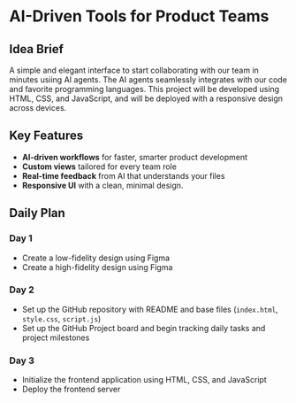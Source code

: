 # AI-Driven Tools for Product Teams

## Idea Brief
A simple and elegant interface to start collaborating with our team in minutes usiing AI agents. The AI agents seamlessly integrates with our code and favorite programming languages. This project will be developed using HTML, CSS, and JavaScript, and will be deployed with a responsive design across devices.

## Key Features
- **AI-driven workflows** for faster, smarter product development
- **Custom views** tailored for every team role
- **Real-time feedback** from AI that understands your files
- **Responsive UI** with a clean, minimal design.

## Daily Plan

### Day 1
- Create a low-fidelity design using Figma
- Create a high-fidelity design using Figma

### Day 2
- Set up the GitHub repository with README and base files (`index.html`, `style.css`, `script.js`)
- Set up the GitHub Project board and begin tracking daily tasks and project milestones

### Day 3
- Initialize the frontend application using HTML, CSS, and JavaScript
- Deploy the frontend server